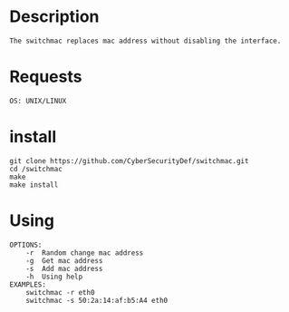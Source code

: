 Description
===========

	The switchmac replaces mac address without disabling the interface.

Requests
========
	OS: UNIX/LINUX

install
=======

	git clone https://github.com/CyberSecurityDef/switchmac.git
	cd /switchmac	
	make
	make install

Using
=====

	OPTIONS:
		-r	Random change mac address
		-g	Get mac address
		-s	Add mac address
		-h 	Using help	
	EXAMPLES:
		switchmac -r eth0
		switchmac -s 50:2a:14:af:b5:A4 eth0
	
